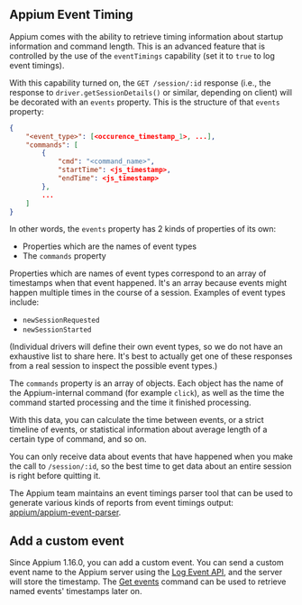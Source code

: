 ## Appium Event Timing

Appium comes with the ability to retrieve timing information about startup
information and command length. This is an advanced feature that is controlled
by the use of the `eventTimings` capability (set it to `true` to log event
timings).

With this capability turned on, the `GET /session/:id` response (i.e., the
response to `driver.getSessionDetails()` or similar, depending on client) will
be decorated with an `events` property. This is the structure of that `events`
property:

```json
{
    "<event_type>": [<occurence_timestamp_1>, ...],
    "commands": [
        {
            "cmd": "<command_name>",
            "startTime": <js_timestamp>,
            "endTime": <js_timestamp>
        },
        ...
    ]
}
```

In other words, the `events` property has 2 kinds of properties of its own:

* Properties which are the names of event types
* The `commands` property

Properties which are names of event types correspond to an array of timestamps
when that event happened. It's an array because events might happen multiple
times in the course of a session. Examples of event types include:

* `newSessionRequested`
* `newSessionStarted`

(Individual drivers will define their own event types, so we do not have an
exhaustive list to share here. It's best to actually get one of these responses
from a real session to inspect the possible event types.)

The `commands` property is an array of objects. Each object has the name of the
Appium-internal command (for example `click`), as well as the time the command
started processing and the time it finished processing.

With this data, you can calculate the time between events, or a strict timeline
of events, or statistical information about average length of a certain type of
command, and so on.

You can only receive data about events that have happened when you make the
call to `/session/:id`, so the best time to get data about an entire session is
right before quitting it.

The Appium team maintains an event timings parser tool that can be used to
generate various kinds of reports from event timings output:
[appium/appium-event-parser](https://github.com/appium/appium-event-parser).

## Add a custom event

Since Appium 1.16.0, you can add a custom event.
You can send a custom event name to the Appium server using the [Log Event API](docs/commands/session/events/log-event), and the server will store the timestamp. The [Get events](docs/commands/session/events/get-events) command can be used to retrieve named events' timestamps later on.

